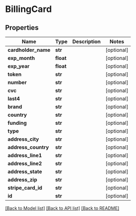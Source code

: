 # BillingCard

## Properties
Name | Type | Description | Notes
------------ | ------------- | ------------- | -------------
**cardholder_name** | **str** |  | [optional] 
**exp_month** | **float** |  | [optional] 
**exp_year** | **float** |  | [optional] 
**token** | **str** |  | [optional] 
**number** | **str** |  | [optional] 
**cvc** | **str** |  | [optional] 
**last4** | **str** |  | [optional] 
**brand** | **str** |  | [optional] 
**country** | **str** |  | [optional] 
**funding** | **str** |  | [optional] 
**type** | **str** |  | [optional] 
**address_city** | **str** |  | [optional] 
**address_country** | **str** |  | [optional] 
**address_line1** | **str** |  | [optional] 
**address_line2** | **str** |  | [optional] 
**address_state** | **str** |  | [optional] 
**address_zip** | **str** |  | [optional] 
**stripe_card_id** | **str** |  | [optional] 
**id** | **str** |  | [optional] 

[[Back to Model list]](../README.md#documentation-for-models) [[Back to API list]](../README.md#documentation-for-api-endpoints) [[Back to README]](../README.md)


